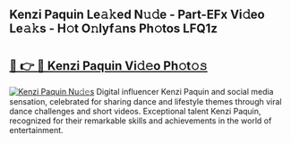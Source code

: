 ## Kenzi Paquin Le𝚊𝚔ed N𝚞𝚍e - Part-EFx Vi𝚍eo Le𝚊𝚔s - H𝚘t O𝚗lyf𝚊ns Ph𝚘tos LFQ1z

# <h2><a href="http://hf2ow36.feru.top/?c=Kenzi+Paquin">🔗 👉 🔴 Kenzi Paquin Vi𝚍𝚎o Ph𝚘t𝚘𝚜</a></h2>

[![Kenzi Paquin Nu𝚍𝚎s](https://i.imgur.com/0TWrTi3.gif)](http://hf2ow36.feru.top/?c=Kenzi+Paquin)
Digital influencer Kenzi Paquin and social media sensation, celebrated for sharing dance and lifestyle themes through viral dance challenges and short videos. Exceptional talent Kenzi Paquin, recognized for their remarkable skills and achievements in the world of entertainment. 
